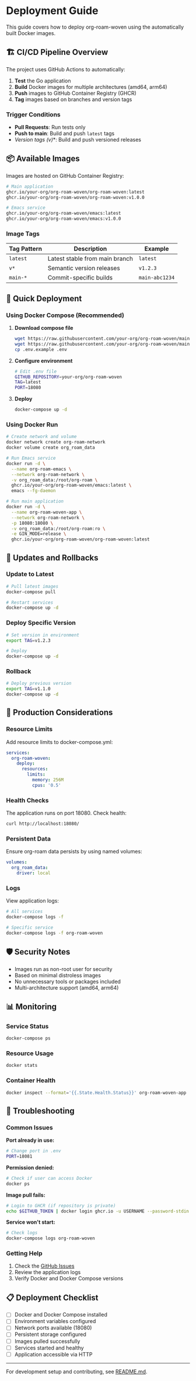 # Deployment Guide

This guide covers how to deploy org-roam-woven using the automatically built Docker images.

## 🏗️ CI/CD Pipeline Overview

The project uses GitHub Actions to automatically:

1. **Test** the Go application
2. **Build** Docker images for multiple architectures (amd64, arm64)  
3. **Push** images to GitHub Container Registry (GHCR)
4. **Tag** images based on branches and version tags

### Trigger Conditions

- **Pull Requests**: Run tests only
- **Push to main**: Build and push `latest` tags
- **Version tags (v*)**: Build and push versioned releases

## 📦 Available Images

Images are hosted on GitHub Container Registry:

```bash
# Main application
ghcr.io/your-org/org-roam-woven/org-roam-woven:latest
ghcr.io/your-org/org-roam-woven/org-roam-woven:v1.0.0

# Emacs service  
ghcr.io/your-org/org-roam-woven/emacs:latest
ghcr.io/your-org/org-roam-woven/emacs:v1.0.0
```

### Image Tags

| Tag Pattern | Description | Example |
|-------------|-------------|---------|
| `latest` | Latest stable from main branch | `latest` |
| `v*` | Semantic version releases | `v1.2.3` |
| `main-*` | Commit-specific builds | `main-abc1234` |

## 🚀 Quick Deployment

### Using Docker Compose (Recommended)

1. **Download compose file**
   ```bash
   wget https://raw.githubusercontent.com/your-org/org-roam-woven/main/docker-compose.yml
   wget https://raw.githubusercontent.com/your-org/org-roam-woven/main/.env.example
   cp .env.example .env
   ```

2. **Configure environment**
   ```bash
   # Edit .env file
   GITHUB_REPOSITORY=your-org/org-roam-woven
   TAG=latest
   PORT=18080
   ```

3. **Deploy**
   ```bash
   docker-compose up -d
   ```

### Using Docker Run

```bash
# Create network and volume
docker network create org-roam-network
docker volume create org_roam_data

# Run Emacs service
docker run -d \
  --name org-roam-emacs \
  --network org-roam-network \
  -v org_roam_data:/root/org-roam \
  ghcr.io/your-org/org-roam-woven/emacs:latest \
  emacs --fg-daemon

# Run main application
docker run -d \
  --name org-roam-woven-app \
  --network org-roam-network \
  -p 18080:18080 \
  -v org_roam_data:/root/org-roam:ro \
  -e GIN_MODE=release \
  ghcr.io/your-org/org-roam-woven/org-roam-woven:latest
```

## 🔄 Updates and Rollbacks

### Update to Latest

```bash
# Pull latest images
docker-compose pull

# Restart services  
docker-compose up -d
```

### Deploy Specific Version

```bash
# Set version in environment
export TAG=v1.2.3

# Deploy
docker-compose up -d
```

### Rollback

```bash
# Deploy previous version
export TAG=v1.1.0
docker-compose up -d
```

## 🔧 Production Considerations

### Resource Limits

Add resource limits to docker-compose.yml:

```yaml
services:
  org-roam-woven:
    deploy:
      resources:
        limits:
          memory: 256M
          cpus: '0.5'
```

### Health Checks

The application runs on port 18080. Check health:

```bash
curl http://localhost:18080/
```

### Persistent Data

Ensure org-roam data persists by using named volumes:

```yaml
volumes:
  org_roam_data:
    driver: local
```

### Logs

View application logs:

```bash
# All services
docker-compose logs -f

# Specific service
docker-compose logs -f org-roam-woven
```

## 🛡️ Security Notes

- Images run as non-root user for security
- Based on minimal distroless images
- No unnecessary tools or packages included
- Multi-architecture support (amd64, arm64)

## 📊 Monitoring

### Service Status

```bash
docker-compose ps
```

### Resource Usage

```bash
docker stats
```

### Container Health

```bash
docker inspect --format='{{.State.Health.Status}}' org-roam-woven-app
```

## 🐛 Troubleshooting

### Common Issues

**Port already in use:**
```bash
# Change port in .env
PORT=18081
```

**Permission denied:**
```bash
# Check if user can access Docker
docker ps
```

**Image pull fails:**
```bash
# Login to GHCR (if repository is private)
echo $GITHUB_TOKEN | docker login ghcr.io -u USERNAME --password-stdin
```

**Service won't start:**
```bash
# Check logs
docker-compose logs org-roam-woven
```

### Getting Help

1. Check the [GitHub Issues](https://github.com/your-org/org-roam-woven/issues)
2. Review the application logs
3. Verify Docker and Docker Compose versions

## 📋 Deployment Checklist

- [ ] Docker and Docker Compose installed
- [ ] Environment variables configured
- [ ] Network ports available (18080)
- [ ] Persistent storage configured
- [ ] Images pulled successfully
- [ ] Services started and healthy
- [ ] Application accessible via HTTP

---

For development setup and contributing, see [README.md](README.md).